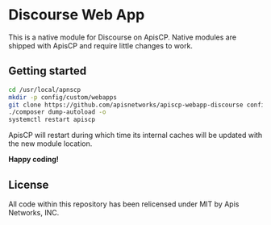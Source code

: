 # Discourse Web App

This is a native module for Discourse on ApisCP. Native modules are shipped with ApisCP
and require little changes to work. 

## Getting started

```bash
cd /usr/local/apnscp
mkdir -p config/custom/webapps
git clone https://github.com/apisnetworks/apiscp-webapp-discourse config/custom/webapps/discourse
./composer dump-autoload -o
systemctl restart apiscp
```

ApisCP will restart during which time its internal caches will be updated with the new module location. 

**Happy coding!**

## License
All code within this repository has been relicensed under MIT by Apis Networks, INC.

